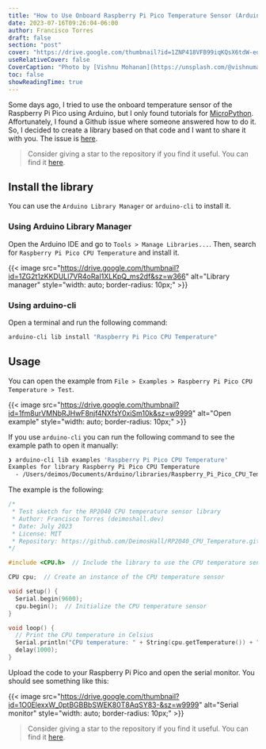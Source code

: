 ```yaml
---
title: "How to Use Onboard Raspberry Pi Pico Temperature Sensor (Arduino)"
date: 2023-07-16T09:26:04-06:00
author: Francisco Torres
draft: false
section: "post"
cover: "https://drive.google.com/thumbnail?id=1ZNP418VFB99iqKQsX6tdW-edU0IIxBWF&sz=w1920"
useRelativeCover: false
CoverCaption: "Photo by [Vishnu Mohanan](https://unsplash.com/@vishnumaiea) on [Unsplash](https://unsplash.com/photos/yC_7U1g3Kvs?utm_source=unsplash&utm_medium=referral&utm_content=creditCopyText)"
toc: false
showReadingTime: true
---
```


Some days ago, I tried to use the onboard temperature sensor of the Raspberry Pi Pico using Arduino, but I only found tutorials for [MicroPython](https://micropython.org/). Affortunately, I found a Github issue where someone answered how to do it. So, I decided to create a library based on that code and I want to share it with you. The issue is [here](https://github.com/arduino/ArduinoCore-mbed/issues/220).

> Consider giving a star to the repository if you find it useful. You can find it [here](https://github.com/DeimosHall/RP2040_CPU_Temperature.git).

## Install the library

You can use the `Arduino Library Manager` or `arduino-cli` to install it.

### Using Arduino Library Manager

Open the Arduino IDE and go to `Tools > Manage Libraries...`. Then, search for `Raspberry Pi Pico CPU Temperature` and install it.

{{< image
src="https://drive.google.com/thumbnail?id=1ZG2t1zKKDULl7VR4oRaI1XLKpQ_ms2df&sz=w366"
alt="Library manager"
style="width: auto; border-radius: 10px;" >}}

### Using arduino-cli

Open a terminal and run the following command:

```bash
arduino-cli lib install "Raspberry Pi Pico CPU Temperature"
```

## Usage

You can open the example from `File > Examples > Raspberry Pi Pico CPU Temperature > Test`.

{{< image
src="https://drive.google.com/thumbnail?id=1fm8urVMNbRJHwF8njf4NXfsY0xiSm10k&sz=w9999"
alt="Open example"
style="width: auto; border-radius: 10px;" >}}

If you use `arduino-cli` you can run the following command to see the example path to open it manually:

```bash
❯ arduino-cli lib examples 'Raspberry Pi Pico CPU Temperature'
Examples for library Raspberry Pi Pico CPU Temperature
  - /Users/deimos/Documents/Arduino/libraries/Raspberry_Pi_Pico_CPU_Temperature/examples/Test
```

The example is the following:

```cpp
/*
 * Test sketch for the RP2040 CPU temperature sensor library
 * Author: Francisco Torres (deimoshall.dev)
 * Date: July 2023
 * License: MIT
 * Repository: https://github.com/DeimosHall/RP2040_CPU_Temperature.git
*/

#include <CPU.h>  // Include the library to use the CPU temperature sensor

CPU cpu;  // Create an instance of the CPU temperature sensor

void setup() {
  Serial.begin(9600);
  cpu.begin();  // Initialize the CPU temperature sensor
}

void loop() {
  // Print the CPU temperature in Celsius
  Serial.println("CPU temperature: " + String(cpu.getTemperature()) + " °C");
  delay(1000);
}
```

Upload the code to your Raspberry Pi Pico and open the serial monitor. You should see something like this:

{{< image
src="https://drive.google.com/thumbnail?id=1O0ElexxW_0ptBGBBbSWEK80T8AqSY83-&sz=w9999"
alt="Serial monitor"
style="width: auto; border-radius: 10px;" >}}

> Consider giving a star to the repository if you find it useful. You can find it [here](https://github.com/DeimosHall/RP2040_CPU_Temperature.git).